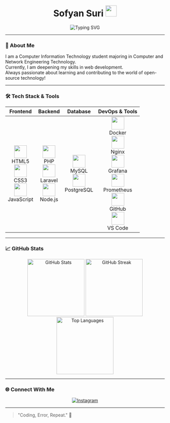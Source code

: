 <h1 align="center">
  Sofyan Suri <img src="https://media.giphy.com/media/hvRJCLFzcasrR4ia7z/giphy.gif" width="35px">
</h1>

<p align="center">
  <img src="https://readme-typing-svg.herokuapp.com?color=00F7FF&center=true&vCenter=true&multiline=true&lines=Welcome+to+my+GitHub!;Web+Development+Enthusiast;Open+Source+Contributor;Always+Learning+New+Things" alt="Typing SVG" />
</p>

---

### 🚀 About Me
I am a Computer Information Technology student majoring in Computer and Network Engineering Technology.  
Currently, I am deepening my skills in web development.  
Always passionate about learning and contributing to the world of open-source technology!

---

### 🛠️ Tech Stack & Tools

<div align="center">

| Frontend | Backend | Database | DevOps & Tools |
|:--------:|:-------:|:--------:|:--------------:|
| <img src="https://cdn.jsdelivr.net/gh/devicons/devicon/icons/html5/html5-original.svg" width="40" height="40"/> <br> HTML5 <br> <img src="https://cdn.jsdelivr.net/gh/devicons/devicon/icons/css3/css3-original.svg" width="40" height="40"/> <br> CSS3 <br> <img src="https://cdn.jsdelivr.net/gh/devicons/devicon/icons/javascript/javascript-original.svg" width="40" height="40"/> <br> JavaScript | <img src="https://cdn.jsdelivr.net/gh/devicons/devicon/icons/php/php-original.svg" width="40" height="40"/> <br> PHP <br> <img src="https://cdn.jsdelivr.net/gh/devicons/devicon/icons/laravel/laravel-plain.svg" width="40" height="40"/> <br> Laravel <br> <img src="https://cdn.jsdelivr.net/gh/devicons/devicon/icons/nodejs/nodejs-original.svg" width="40" height="40"/> <br> Node.js | <img src="https://cdn.jsdelivr.net/gh/devicons/devicon/icons/mysql/mysql-original.svg" width="40" height="40"/> <br> MySQL <br> <img src="https://cdn.jsdelivr.net/gh/devicons/devicon/icons/postgresql/postgresql-original.svg" width="40" height="40"/> <br> PostgreSQL | <img src="https://cdn.jsdelivr.net/gh/devicons/devicon/icons/docker/docker-original.svg" width="40" height="40"/> <br> Docker <br> <img src="https://cdn.jsdelivr.net/gh/devicons/devicon/icons/nginx/nginx-original.svg" width="40" height="40"/> <br> Nginx <br> <img src="https://cdn.jsdelivr.net/gh/devicons/devicon/icons/grafana/grafana-original.svg" width="40" height="40"/> <br> Grafana <br> <img src="https://cdn.jsdelivr.net/gh/devicons/devicon/icons/prometheus/prometheus-original.svg" width="40" height="40"/> <br> Prometheus <br> <img src="https://cdn.jsdelivr.net/gh/devicons/devicon/icons/github/github-original.svg" width="40" height="40"/> <br> GitHub <br> <img src="https://cdn.jsdelivr.net/gh/devicons/devicon/icons/vscode/vscode-original.svg" width="40" height="40"/> <br> VS Code |

</div>

---

### 📈 GitHub Stats

<div align="center">

<img src="https://github-readme-stats.vercel.app/api?username=SofyanSuri&show_icons=true&theme=tokyonight" height="180px" alt="GitHub Stats"/>
<img src="https://github-readme-streak-stats.herokuapp.com/?user=SofyanSuri&theme=tokyonight" height="180px" alt="GitHub Streak"/>
<br/>
<img src="https://github-readme-stats.vercel.app/api/top-langs/?username=SofyanSuri&layout=compact&theme=tokyonight" height="180px" alt="Top Languages"/>

</div>

---

### 🌐 Connect With Me

<div align="center">

[![Instagram](https://img.shields.io/badge/Instagram-E4405F?logo=instagram&logoColor=white)](https://instagram.com/sfnsrr)

</div>

---

> "Coding, Error, Repeat." 🚀
